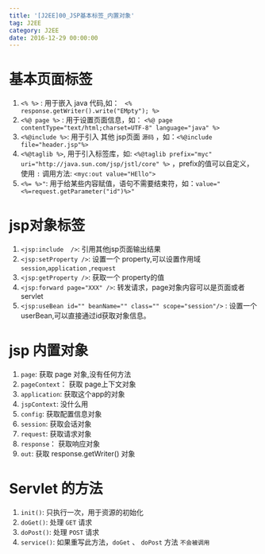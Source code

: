 ```yaml
---
title: '[J2EE]00_JSP基本标签_内置对象'
tag: J2EE
category: J2EE
date: 2016-12-29 00:00:00
---
```



# 基本页面标签

1. `<% %>` : 用于嵌入 java 代码,如：  ` <% response.getWriter().write("EMpty"); %>`
2. `<%@ page %>` : 用于设置页面信息，如： `<%@ page contentType="text/html;charset=UTF-8" language="java" %>`
3. `<%@include %>`: 用于引入 其他 jsp页面 `源码` ，如：`<%@include file="header.jsp"%>`
4. `<%@taglib %>`, 用于引入标签库，如: `<%@taglib prefix="myc" uri="http://java.sun.com/jsp/jstl/core" %>` ，prefix的值可以自定义，使用 `:` 调用方法:  `<myc:out value="HEllo">`
5. `<%= %>"`: 用于给某些内容赋值，语句不需要结束符，如：`value="<%=request.getParameter("id")%>"`


# jsp对象标签

1. `<jsp:include  />`: 引用其他jsp页面输出结果
2. `<jsp:setProperty />`: 设置一个 property,可以设置作用域 `session`,`application` ,`request`
3. `<jsp:getProperty />`: 获取一个 property的值
4. `<jsp:forward page="XXX" />`: 转发请求，page对象内容可以是页面或者 servlet
5. `<jsp:useBean id="" beanName="" class="" scope="session"/>` : 设置一个 userBean,可以直接通过id获取对象信息。

# jsp 内置对象

1. `page`: 获取 page 对象,没有任何方法
2. `pageContext`： 获取 page上下文对象
3. `application`: 获取这个app的对象
4. `jspContext`: 没什么用
5. `config`: 获取配置信息对象
6. `session`: 获取会话对象
7. `request`: 获取请求对象
8. `response`： 获取响应对象
9. `out`: 获取 response.getWriter() 对象

# Servlet 的方法

1. `init()`: 只执行一次，用于资源的初始化
2. `doGet()`: 处理 `GET` 请求
3. `doPost()`: 处理 `POST` 请求
4. `service()`: 如果重写此方法，`doGet` 、 `doPost` 方法 `不会被调用`

